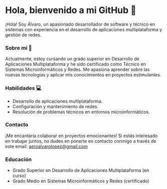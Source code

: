 # Hola, bienvenido a mi GitHub 👋

¡Hola! Soy Álvaro, un apasionado desarrollador de software y técnico en sistemas con experiencia en el desarrollo de aplicaciones multiplataforma y gestión de redes.

### Sobre mí 💬

Actualmente, estoy cursando un grado superior en Desarrollo de Aplicaciones Multiplataforma y he sido certificado como Técnico en Sistemas Microinformáticos y Redes. Me apasiona aprender sobre las nuevas tecnologías y aplicar mis conocimientos en proyectos estimulantes.

### Habilidades :computer:

- Desarrollo de aplicaciones multiplataforma.
- Configuración y mantenimiento de redes.
- Resolución de problemas técnicos en entornos microinformáticos.

### Contacto

¡Me encantaría colaborar en proyectos emocionantes! Si estás interesado en trabajar juntos, no dudes en ponerte en contacto conmigo a través de este email: aeroalvarolopez@gmail.com

### Educación

- Grado Superior en Desarrollo de Aplicaciones Multiplataforma (en curso)
- Grado Medio en Sistemas Microinformáticos y Redes (certificado)
